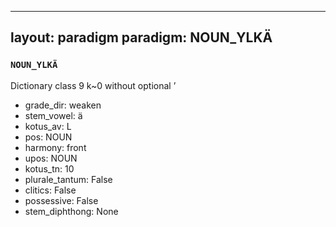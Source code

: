 
---
layout: paradigm
paradigm: NOUN_YLKÄ
---
### ` NOUN_YLKÄ `

Dictionary class 9 k~0 without optional ’
* grade_dir: weaken
* stem_vowel: ä
* kotus_av: L
* pos: NOUN
* harmony: front
* upos: NOUN
* kotus_tn: 10
* plurale_tantum: False
* clitics: False
* possessive: False
* stem_diphthong: None
